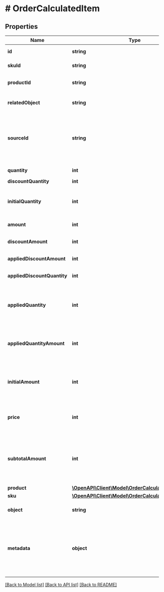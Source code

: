 # # OrderCalculatedItem

## Properties

Name | Type | Description | Notes
------------ | ------------- | ------------- | -------------
**id** | **string** | Unique identifier of the order line item. | [optional]
**skuId** | **string** | Unique identifier of the SKU. It is assigned by Voucherify. | [optional]
**productId** | **string** | Unique identifier of the product. It is assigned by Voucherify. | [optional]
**relatedObject** | **string** | Used along with the source_id property, can be set to either sku or product. | [optional]
**sourceId** | **string** | The merchant&#39;s product/SKU ID (if it is different from the Voucherify product/SKU ID). It is useful in the integration between multiple systems. It can be an ID from an eCommerce site, a database, or a third-party service. | [optional]
**quantity** | **int** | The quantity of the particular item in the cart. | [optional]
**discountQuantity** | **int** | Number of dicounted items. | [optional]
**initialQuantity** | **int** | A positive integer in the smallest unit quantity representing the total amount of the order; this is the sum of the order items&#39; quantity. | [optional]
**amount** | **int** | The total amount of the order item (price * quantity). | [optional]
**discountAmount** | **int** | Sum of all order-item-level discounts applied to the order. | [optional]
**appliedDiscountAmount** | **int** | This field shows the order-level discount applied. | [optional]
**appliedDiscountQuantity** | **int** | Number of the discounted items applied in the transaction. | [optional]
**appliedQuantity** | **int** | Quantity of items changed by the application of a new quantity items. It can be positive when an item is added or negative if an item is replaced. | [optional]
**appliedQuantityAmount** | **int** | Amount for the items changed by the application of a new quantity items. It can be positive when an item is added or negative if an item is replaced. | [optional]
**initialAmount** | **int** | A positive integer in the smallest currency unit (e.g. 100 cents for $1.00) representing the total amount of the order. This is the sum of the order items&#39; amounts. | [optional]
**price** | **int** | Unit price of an item. Value is multiplied by 100 to precisely represent 2 decimal places. For example &#x60;10000 cents&#x60; for &#x60;$100.00&#x60;. | [optional]
**subtotalAmount** | **int** | Final order item amount after the applied item-level discount.  If there are no item-level discounts applied, this item is equal to the &#x60;amount&#x60;.    &#x60;subtotal_amount&#x60;&#x3D;&#x60;amount&#x60;-&#x60;applied_discount_amount&#x60; | [optional]
**product** | [**\OpenAPI\Client\Model\OrderCalculatedItemProduct**](OrderCalculatedItemProduct.md) |  | [optional]
**sku** | [**\OpenAPI\Client\Model\OrderCalculatedItemSku**](OrderCalculatedItemSku.md) |  | [optional]
**object** | **string** | The type of the object represented by JSON. | [optional] [default to 'order_item']
**metadata** | **object** | A set of custom key/value pairs that you can attach to an item object. It can be useful for storing additional information about the item in a structured format. It can be used to define business validation rules or discount formulas. | [optional]

[[Back to Model list]](../../README.md#models) [[Back to API list]](../../README.md#endpoints) [[Back to README]](../../README.md)
